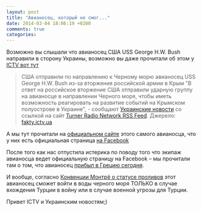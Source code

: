 ```yaml
---
layout: post
title: "Авианосец, который не смог..."
date: 2014-03-04 18:06:19 +0200
comments: true
categories:
---
```

Возможно вы слышали что авианосец США USS George H.W. Bush направили в сторону Украины, возможно вы даже прочитали об этом у [ICTV вот тут](http://fakty.ictv.ua/ru/index/read-news/id/1506591)

> США отправили по направлению к Черному морю авианосец USS George H.W. Bush из-за вторжения российской армии в Крым
> "В ответ на российское вторжение США отправили ударную группу на авианосце в направлении Черного моря, чтобы иметь возможность реагировать на развитие событий на Крымском полуострове в Украине", - сообщают [Украинские новости](http://un.ua/ukr/) со ссылкой на сайт [Turner Radio Network RSS Feed](http://www.turnerradionetwork.com/news/340-pat).
> Джерело: [fakty.ictv.ua](fakty.ictv.ua)

А мы тут прочитали на <a href="http://www.public.navy.mil/airfor/cvn77/Pages/USS%20GEORGE%20H.W.%20BUSH%20(CVN%2077).aspx">официальном сайте</a> этого самого авианосца, что у них есть официальная страница [на Facebook](http://www.facebook.com/USSGeorgeHWBush)

После того как нас отпустила истерика по поводу того что экипаж авианосца ведет официальную страницу на Facebook – мы прочитали там о том, что авианосец [прибыл в Грецию сегодня](https://www.facebook.com/notes/uss-george-hw-bush-cvn-77/uss-george-hw-bush-arrives-in-greece/666275313432490).

И вообще, согласно [Конвенции Монтрё о статусе проливов](http://ru.wikipedia.org/wiki/%D0%9A%D0%BE%D0%BD%D0%B2%D0%B5%D0%BD%D1%86%D0%B8%D1%8F_%D0%9C%D0%BE%D0%BD%D1%82%D1%80%D1%91_%D0%BE_%D1%81%D1%82%D0%B0%D1%82%D1%83%D1%81%D0%B5_%D0%BF%D1%80%D0%BE%D0%BB%D0%B8%D0%B2%D0%BE%D0%B2) этот авианосец сможет войти в воды черного моря ТОЛЬКО в случае вхождения Турции в войну или в случае военной угрозы для Турции.

Привет ICTV и Украинским новостям;)

